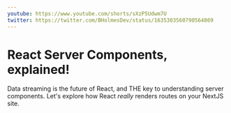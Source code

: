 ```yaml
---
youtube: https://www.youtube.com/shorts/sXzP5Udwm7U
twitter: https://twitter.com/BHolmesDev/status/1635303560790564869
---
```


# React Server Components, explained!

Data streaming is the future of React, and THE key to understanding server components. Let's explore how React _really_ renders routes on your NextJS site.
